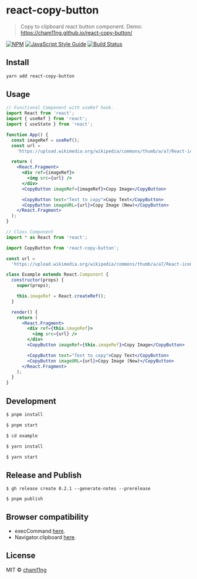 # react-copy-button

> Copy to clipboard react button component. Demo: https://cham11ng.github.io/react-copy-button/

[![NPM](https://img.shields.io/npm/v/react-copy-button.svg)](https://www.npmjs.com/package/react-copy-button)
[![JavaScript Style Guide](https://img.shields.io/badge/code_style-standard-brightgreen.svg)](https://standardjs.com)
[![Build Status](https://travis-ci.org/cham11ng/react-copy-button.svg?branch=master)](https://travis-ci.org/cham11ng/react-copy-button)

## Install

```bash
yarn add react-copy-button
```

## Usage

```jsx
// Functional Component with useRef hook.
import React from 'react';
import { useRef } from 'react';
import { useState } from 'react';

function App() {
  const imageRef = useRef();
  const url =
    'https://upload.wikimedia.org/wikipedia/commons/thumb/a/a7/React-icon.svg/2000px-React-icon.svg.png';

  return (
    <React.Fragment>
      <div ref={imageRef}>
        <img src={url} />
      </div>
      <CopyButton imageRef={imageRef}>Copy Image</CopyButton>

      <CopyButton text="Text to copy">Copy Text</CopyButton>
      <CopyButton imageURL={url}>Copy Image (New)</CopyButton>
    </React.Fragment>
  );
}

// Class Component
import * as React from 'react';

import CopyButton from 'react-copy-button';

const url =
  'https://upload.wikimedia.org/wikipedia/commons/thumb/a/a7/React-icon.svg/2000px-React-icon.svg.png';

class Example extends React.Component {
  constructor(props) {
    super(props);

    this.imageRef = React.createRef();
  }

  render() {
    return (
      <React.Fragment>
        <div ref={this.imageRef}>
          <img src={url} />
        </div>
        <CopyButton imageRef={this.imageRef}>Copy Image</CopyButton>

        <CopyButton text="Text to copy">Copy Text</CopyButton>
        <CopyButton imageURL={url}>Copy Image (New)</CopyButton>
      </React.Fragment>
    );
  }
}
```

## Development

```bash
$ pnpm install

$ pnpm start

$ cd example

$ yarn install

$ yarn start
```

## Release and Publish

```
$ gh release create 0.2.1 --generate-notes --prerelease

$ pnpm publish
```

## Browser compatibility

- execCommand [here](https://developer.mozilla.org/en-US/docs/Web/API/Document/execCommand#Browser_compatibility).
- Navigator.clipboard [here](https://developer.mozilla.org/en-US/docs/Web/API/Clipboard_API#browser_compatibility).

## License

MIT © [cham11ng](https://github.com/cham11ng)
